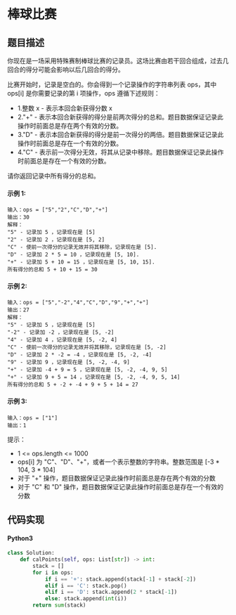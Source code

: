 # 棒球比赛

## 题目描述
你现在是一场采用特殊赛制棒球比赛的记录员。这场比赛由若干回合组成，过去几回合的得分可能会影响以后几回合的得分。

比赛开始时，记录是空白的。你会得到一个记录操作的字符串列表 ops，其中 ops[i] 是你需要记录的第 i 项操作，ops 遵循下述规则：

- 1.整数 x - 表示本回合新获得分数 x
- 2."+" - 表示本回合新获得的得分是前两次得分的总和。题目数据保证记录此操作时前面总是存在两个有效的分数。
- 3."D" - 表示本回合新获得的得分是前一次得分的两倍。题目数据保证记录此操作时前面总是存在一个有效的分数。
- 4."C" - 表示前一次得分无效，将其从记录中移除。题目数据保证记录此操作时前面总是存在一个有效的分数。

请你返回记录中所有得分的总和。
#### 示例 1:
```
输入：ops = ["5","2","C","D","+"]
输出：30
解释：
"5" - 记录加 5 ，记录现在是 [5]
"2" - 记录加 2 ，记录现在是 [5, 2]
"C" - 使前一次得分的记录无效并将其移除，记录现在是 [5].
"D" - 记录加 2 * 5 = 10 ，记录现在是 [5, 10].
"+" - 记录加 5 + 10 = 15 ，记录现在是 [5, 10, 15].
所有得分的总和 5 + 10 + 15 = 30
```
#### 示例 2:
```
输入：ops = ["5","-2","4","C","D","9","+","+"]
输出：27
解释：
"5" - 记录加 5 ，记录现在是 [5]
"-2" - 记录加 -2 ，记录现在是 [5, -2]
"4" - 记录加 4 ，记录现在是 [5, -2, 4]
"C" - 使前一次得分的记录无效并将其移除，记录现在是 [5, -2]
"D" - 记录加 2 * -2 = -4 ，记录现在是 [5, -2, -4]
"9" - 记录加 9 ，记录现在是 [5, -2, -4, 9]
"+" - 记录加 -4 + 9 = 5 ，记录现在是 [5, -2, -4, 9, 5]
"+" - 记录加 9 + 5 = 14 ，记录现在是 [5, -2, -4, 9, 5, 14]
所有得分的总和 5 + -2 + -4 + 9 + 5 + 14 = 27
```
#### 示例 3:
```
输入：ops = ["1"]
输出：1
```
提示：

- 1 <= ops.length <= 1000
- ops[i] 为 "C"、"D"、"+"，或者一个表示整数的字符串。整数范围是 [-3 * 104, 3 * 104]
- 对于 "+" 操作，题目数据保证记录此操作时前面总是存在两个有效的分数
- 对于 "C" 和 "D" 操作，题目数据保证记录此操作时前面总是存在一个有效的分数

## 代码实现
#### Python3
```python
class Solution:
    def calPoints(self, ops: List[str]) -> int:
        stack = []
        for i in ops:
            if i == '+': stack.append(stack[-1] + stack[-2])
            elif i == 'C': stack.pop()
            elif i == 'D': stack.append(2 * stack[-1])
            else: stack.append(int(i))
        return sum(stack)
```